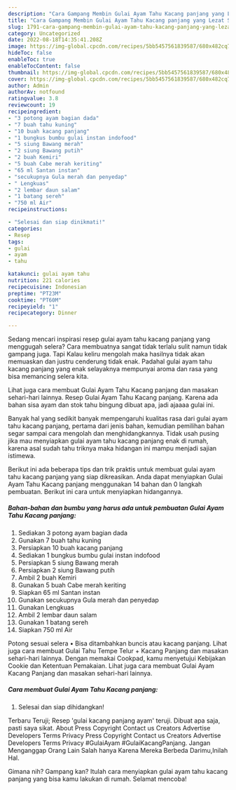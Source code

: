 ```yaml
---
description: "Cara Gampang Membin Gulai Ayam Tahu Kacang panjang yang Lezat Sekali"
title: "Cara Gampang Membin Gulai Ayam Tahu Kacang panjang yang Lezat Sekali"
slug: 1791-cara-gampang-membin-gulai-ayam-tahu-kacang-panjang-yang-lezat-sekali
category: Uncategorized
date: 2022-08-18T14:35:41.208Z
image: https://img-global.cpcdn.com/recipes/5bb5457561839587/680x482cq70/gulai-ayam-tahu-kacang-panjang-foto-resep-utama.jpg
hideToc: false
enableToc: true
enableTocContent: false
thumbnail: https://img-global.cpcdn.com/recipes/5bb5457561839587/680x482cq70/gulai-ayam-tahu-kacang-panjang-foto-resep-utama.jpg
cover: https://img-global.cpcdn.com/recipes/5bb5457561839587/680x482cq70/gulai-ayam-tahu-kacang-panjang-foto-resep-utama.jpg
author: Admin
authorAv: notfound
ratingvalue: 3.8
reviewcount: 19
recipeingredient:
- "3 potong ayam bagian dada"
- "7 buah tahu kuning"
- "10 buah kacang panjang"
- "1 bungkus bumbu gulai instan indofood"
- "5 siung Bawang merah"
- "2 siung Bawang putih"
- "2 buah Kemiri"
- "5 buah Cabe merah keriting"
- "65 ml Santan instan"
- "secukupnya Gula merah dan penyedap"
- " Lengkuas"
- "2 lembar daun salam"
- "1 batang sereh"
- "750 ml Air"
recipeinstructions:

- "Selesai dan siap dinikmati!"
categories:
- Resep
tags:
- gulai
- ayam
- tahu

katakunci: gulai ayam tahu 
nutrition: 221 calories
recipecuisine: Indonesian
preptime: "PT23M"
cooktime: "PT60M"
recipeyield: "1"
recipecategory: Dinner

---
```



Sedang mencari inspirasi resep gulai ayam tahu kacang panjang yang menggugah selera? Cara membuatnya sangat tidak terlalu sulit namun tidak gampang juga. Tapi Kalau keliru mengolah maka hasilnya tidak akan memuaskan dan justru cenderung tidak enak. Padahal gulai ayam tahu kacang panjang yang enak selayaknya mempunyai aroma dan rasa yang bisa memancing selera kita.


Lihat juga cara membuat Gulai Ayam Tahu Kacang panjang dan masakan sehari-hari lainnya. Resep Gulai Ayam Tahu Kacang panjang. Karena ada bahan sisa ayam dan stok tahu bingung dibuat apa, jadi ajaaaa gulai ini.

Banyak hal yang sedikit banyak mempengaruhi kualitas rasa dari gulai ayam tahu kacang panjang, pertama dari jenis bahan, kemudian pemilihan bahan segar sampai cara mengolah dan menghidangkannya. Tidak usah pusing jika mau menyiapkan gulai ayam tahu kacang panjang enak di rumah, karena asal sudah tahu triknya maka hidangan ini mampu menjadi sajian istimewa.


Berikut ini ada beberapa tips dan trik praktis untuk membuat gulai ayam tahu kacang panjang yang siap dikreasikan. Anda dapat menyiapkan Gulai Ayam Tahu Kacang panjang menggunakan 14 bahan dan 0 langkah pembuatan. Berikut ini cara untuk menyiapkan hidangannya.

<!--inarticleads1-->

##### Bahan-bahan dan bumbu yang harus ada untuk pembuatan Gulai Ayam Tahu Kacang panjang:

1. Sediakan 3 potong ayam bagian dada
1. Gunakan 7 buah tahu kuning
1. Persiapkan 10 buah kacang panjang
1. Sediakan 1 bungkus bumbu gulai instan indofood
1. Persiapkan 5 siung Bawang merah
1. Persiapkan 2 siung Bawang putih
1. Ambil 2 buah Kemiri
1. Gunakan 5 buah Cabe merah keriting
1. Siapkan 65 ml Santan instan
1. Gunakan secukupnya Gula merah dan penyedap
1. Gunakan  Lengkuas
1. Ambil 2 lembar daun salam
1. Gunakan 1 batang sereh
1. Siapkan 750 ml Air


Potong sesuai selera • Bisa ditambahkan buncis atau kacang panjang. Lihat juga cara membuat Gulai Tahu Tempe Telur + Kacang Panjang dan masakan sehari-hari lainnya. Dengan memakai Cookpad, kamu menyetujui Kebijakan Cookie dan Ketentuan Pemakaian. Lihat juga cara membuat Gulai Ayam Kacang Panjang dan masakan sehari-hari lainnya. 

<!--inarticleads2-->

##### Cara membuat Gulai Ayam Tahu Kacang panjang:


1. Selesai dan siap dihidangkan!

Terbaru Teruji; Resep &#39;gulai kacang panjang ayam&#39; teruji. Dibuat apa saja, pasti saya sikat. About Press Copyright Contact us Creators Advertise Developers Terms Privacy Press Copyright Contact us Creators Advertise Developers Terms Privacy #GulaiAyam #GulaiKacangPanjang. Jangan Menganggap Orang Lain Salah hanya Karena Mereka Berbeda Darimu,Inilah Hal. 

Gimana nih? Gampang kan? Itulah cara menyiapkan gulai ayam tahu kacang panjang yang bisa kamu lakukan di rumah. Selamat mencoba!
